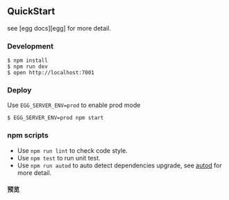 ## QuickStart

<!-- add docs here for user -->

see [egg docs][egg] for more detail.

### Development
```shell
$ npm install
$ npm run dev
$ open http://localhost:7001
```

### Deploy

Use `EGG_SERVER_ENV=prod` to enable prod mode

```shell
$ EGG_SERVER_ENV=prod npm start
```

### npm scripts

- Use `npm run lint` to check code style.
- Use `npm test` to run unit test.
- Use `npm run autod` to auto detect dependencies upgrade, see [autod](https://www.npmjs.com/package/autod) for more detail.


#### 预览    
   
